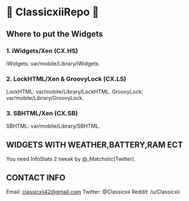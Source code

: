 #  ClassicxiiRepo 

## Where to put the Widgets

### 1. iWidgets/Xen (CX.HS)
iWidgets: var/mobile/Library/iWidgets.

### 2. LockHTML/Xen & GroovyLock (CX.LS)
LockHTML: var/mobile/Library/LockHTML.
GroovyLock: var/mobile/Library/GroovyLock.

### 3. SBHTML/Xen (CX.SB)
SBHTML: var/mobile/Library/SBHTML.

## WIDGETS WITH WEATHER,BATTERY,RAM ECT
You need InfoStats 2 tweak by @_Matchstic(Twitter).

## CONTACT INFO
Email:  classicxii42@gmail.com
Twitter:  @Classicxii
Reddit:  /u/Classicxii
